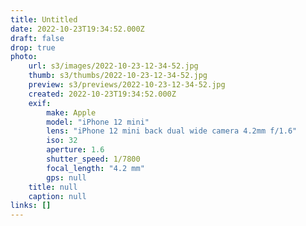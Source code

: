 ```yaml
---
title: Untitled
date: 2022-10-23T19:34:52.000Z
draft: false
drop: true
photo:
    url: s3/images/2022-10-23-12-34-52.jpg
    thumb: s3/thumbs/2022-10-23-12-34-52.jpg
    preview: s3/previews/2022-10-23-12-34-52.jpg
    created: 2022-10-23T19:34:52.000Z
    exif:
        make: Apple
        model: "iPhone 12 mini"
        lens: "iPhone 12 mini back dual wide camera 4.2mm f/1.6"
        iso: 32
        aperture: 1.6
        shutter_speed: 1/7800
        focal_length: "4.2 mm"
        gps: null
    title: null
    caption: null
links: []
---
```

